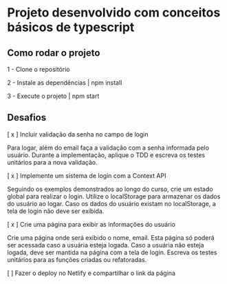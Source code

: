 # Projeto desenvolvido com conceitos básicos de typescript

## Como rodar o projeto
1 - Clone o repositório

2 - Instale as dependências |
npm install 

3 - Execute o projeto |
npm start

## Desafios

[ x ] Incluir validação da senha no campo de login

Para logar, além do email faça a validação com a senha informada pelo usuário.
Durante a implementação, aplique o TDD e escreva os testes unitários para a nova validação.

[ x ] Implemente um sistema de login com a Context API

Seguindo os exemplos demonstrados ao longo do curso, crie um estado global para realizar o login.
Utilize o localStorage para armazenar os dados do usuário ao logar.
Caso os dados do usuário existam no localStorage, a tela de login não deve ser exibida.

[ x ] Crie uma página para exibir as informações do usuário

Crie uma página onde será exibido o nome, email.
Esta página só poderá ser acessada caso a usuária esteja logada.
Caso a usuária não esteja logada, deve ser mantida na página com a tela de login.
Escreva os testes unitários para as funções criadas ou refatoradas.

[ ] Fazer o deploy no Netlify e compartilhar o link da página
